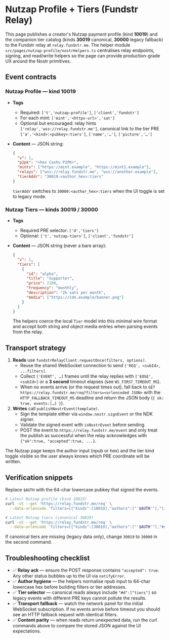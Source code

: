 # Nutzap Profile + Tiers (Fundstr Relay)

This page publishes a creator's Nutzap payment profile (kind **10019**) and the
companion tier catalog (kinds **30019** canonical, **30000** legacy fallback)
to the Fundstr relay at `relay.fundstr.me`. The helper module
`src/pages/nutzap-profile/nostrHelpers.ts` centralises relay endpoints, signing,
and read/write helpers so the page can provide production-grade UX around the
Nostr primitives.

## Event contracts

### Nutzap Profile — kind 10019

* **Tags**
  * Required: `['t','nutzap-profile']`, `['client','fundstr']`
  * For each mint: `['mint','<https-url>','sat']`
  * Optional but encouraged: relay hints `['relay','wss://relay.fundstr.me']`,
    canonical link to the tier PRE `['a','<kind>:<pubkey>:tiers']`,
    `['name','…']`, `['picture','…']`
* **Content** — JSON string:

  ```json
  {
    "v": 1,
    "p2pk": "<hex Cashu P2PK>",
    "mints": ["https://mint.example", "https://mint2.example"],
    "relays": ["wss://relay.fundstr.me", "wss://another.example"],
    "tierAddr": "30019:<author_hex>:tiers"
  }
  ```

  `tierAddr` switches to `30000:<author_hex>:tiers` when the UI toggle is set
to legacy mode.

### Nutzap Tiers — kinds 30019 / 30000

* **Tags**
  * Required PRE selector: `['d','tiers']`
  * Optional: `['t','nutzap-tiers']`, `['client','fundstr']`
* **Content** — JSON string (never a bare array):

  ```json
  {
    "v": 1,
    "tiers": [
      {
        "id": "alpha",
        "title": "Supporter",
        "price": 2100,
        "frequency": "monthly",
        "description": "2k sats per month",
        "media": ["https://cdn.example/banner.png"]
      }
    ]
  }
  ```

  The helpers coerce the local `Tier` model into this minimal wire format and
  accept both string and object media entries when parsing events from the
  relay.

## Transport strategy

1. **Reads** use `fundstrRelayClient.requestOnce(filters, options)`.
   * Reuse the shared WebSocket connection to send
     `['REQ', <subId>, ...filters]`.
   * Collect `['EVENT', …]` frames until the relay replies with
     `['EOSE', <subId>]` or a **3 second** timeout elapses (see
     `WS_FIRST_TIMEOUT_MS`).
   * When no events arrive (or the request times out), fall back to
     `GET https://relay.fundstr.me/req?filters=<urlencoded JSON>` with the
     `HTTP_FALLBACK_TIMEOUT_MS` deadline and return the JSON body
     (`{ ok: true, events:[…] }`).
2. **Writes** call `publishNostrEvent(template)`.
   * Sign the template either via `window.nostr.signEvent` or the NDK signer.
   * Validate the signed event with `isNostrEvent` before sending.
   * POST the event to `https://relay.fundstr.me/event` and only treat the
     publish as successful when the relay acknowledges with `{"ok":true,
     "accepted":true, ...}`.

The Nutzap page keeps the author input (npub or hex) and the tier kind toggle
visible so the user always knows which PRE coordinate will be written.

## Verification snippets

Replace `$AUTH` with the 64-char lowercase pubkey that signed the events.

```bash
# Latest Nutzap profile (kind 10019)
curl -sS --get 'https://relay.fundstr.me/req' \
  --data-urlencode 'filters=[{"kinds":[10019],"authors":["'$AUTH'"],"limit":1}]' | jq .

# Latest Nutzap tiers (canonical 30019)
curl -sS --get 'https://relay.fundstr.me/req' \
  --data-urlencode 'filters=[{"kinds":[30019],"authors":["'$AUTH'"],"#d":["tiers"],"limit":1}]' | jq .
```

If canonical tiers are missing (legacy data only), change `30019` to `30000` in
the second command.

## Troubleshooting checklist

* ✅ **Relay ack** — ensure the POST response contains `"accepted": true`.
  Any other status bubbles up to the UI via `notifyError`.
* ✅ **Author hygiene** — the helpers normalise npub input to 64-char lowercase
  hex before building filters or tier addresses.
* ✅ **Tier selector** — canonical reads always include `"#d":["tiers"]` so
  legacy events with different PRE keys cannot pollute the results.
* ✅ **Transport fallback** — watch the network panel for the initial WebSocket
  subscription. If no events arrive before timeout you should see an HTTP
  fallback request with identical filters.
* ✅ **Content parity** — when reads return unexpected data, run the curl
  commands above to compare the stored JSON against the UI expectations.

